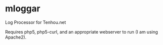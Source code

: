 mloggar
=======

Log Processor for Tenhou.net

Requires php5, php5-curl, and an appropriate webserver to run (I am using Apache2).

